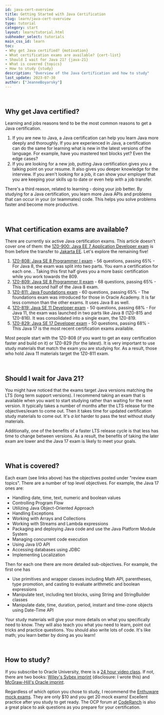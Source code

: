 ```yaml
---
id: java-cert-overview
title: Getting Started with Java Certification
slug: learn/java-cert-overview
type: tutorial
category: start
layout: learn/tutorial.html
subheader_select: tutorials
main_css_id: learn
toc:
- Why get Java certified? {motivation}
- What certification exams are available? {cert-list}
- Should I wait for Java 21? {java-21}
- What is covered {topics}
- How to study {study}
description: "Overview of the Java Certification and how to study"
last_update: 2023-07-30
author: ["JeanneBoyarsky"]
---
```


<a id="motiviation">&nbsp;</a>
## Why get Java certified?

Learning and jobs reasons tend to be the most common reasons to get a Java certification.

1. If you are new to Java, a Java certification can help you learn Java more deeply and thoroughly. If you are experienced in Java, a certification can do the same for learning what is new in the latest versions of the language. For example, have you mastered text blocks yet? Even the edge cases? 
2. If you are looking for a new job, putting Java certification gives you a talking point on your resume. It also gives you deeper knowledge for the interview. If you aren't looking for a job, it can show your employer that you are keeping your skills up to date or even help with a job transfer.

There's a third reason, related to learning - doing your job better. By studying for a Java certification, you learn more Java APIs and problems that can occur in your (or teammates) code. This helps you solve problems faster and become more productive.

<a id="cert-list">&nbsp;</a>
## What certification exams are available?

There are currently six active Java certification exams. This article doesn't cover one of them: the [1Z0-900: Java EE 7 Application Developer exam](https://education.oracle.com/java-ee-7-application-developer/pexam_1Z0-900) is from before the transfer to [Jakarta EE](https://jakarta.ee). Let's explore the remaining five!

1. [1Z0-808: Java SE 8 Programmer I exam](https://education.oracle.com/java-ee-7-application-developer/pexam_1Z0-808) - 56 questions, passing 65% - For Java 8, the exam was split into two parts. You earn a certification for each one. . Taking this first half gives you a more basic certification while you work towards the 809.
2. [1Z0-809: Java SE 8 Programmer II exam](https://education.oracle.com/java-ee-7-application-developer/pexam_1Z0-809) - 68 questions, passing 65% - This is the second half of the Java 8 exam.
3. [1Z0-811: Java Foundations exam](https://education.oracle.com/java-ee-7-application-developer/pexam_1Z0-811) - 60 questions, passing 65% - The foundations exam was introduced for those in Oracle Academy. It is far less common than the other exams. It uses Java 8 as well.
4. [1Z0-819: Java SE 11 Developer exam](https://education.oracle.com/java-ee-7-application-developer/pexam_1Z0-819) - 50 questions, passing 68% - For Java 11, the exam was launched in two parts like Java 8 (1Z0-815 and 1Z0-816). It was consolidated into a single exam, the 1Z0-819.  
5. [1Z0-829: Java SE 17 Developer exam](https://education.oracle.com/java-ee-7-application-developer/pexam_1Z0-829) - 50 questions, passing 68% - This Java 17 is the most recent certification exams available.

Most people start with the 1Z0-808 (if you want to get an easy certification faster and build on it) or 1Z0-829 (for the latest). It is very important to use study materials that match the exam you are studying for. As a result, those who hold Java 11 materials target the 1Z0-811 exam.

<a id="java-21">&nbsp;</a>
## Should I wait for Java 21?

You might have noticed that the exams target Java versions matching the LTS (long term support versions). I recommend taking an exam that is available when you want to start studying rather than waiting for the next version. It typically takes a number of months after the LTS release for the objectives/exam to come out. Then it takes time for updated certification study materials to come out. It's *a lot* harder to pass the test without study materials.

Additionally, one of the benefits of a faster LTS release cycle is that less has time to change between versions. As a result, the benefits of taking the later exam are lower and the Java 17 exam is likely to meet your goals.

<a id="topics">&nbsp;</a>
## What is covered?

Each exam (see links above) has the objectives posted under "review exam topics". There are a number of top level objectives. For example, the Java 17 ones are:
* Handling date, time, text, numeric and boolean values
* Controlling Program Flow
* Utilizing Java Object-Oriented Approach
* Handling Exceptions
* Working with Arrays and Collections
* Working with Streams and Lambda expressions
* Packaging and deploying Java code and use the Java Platform Module System
* Managing concurrent code execution
* Using Java I/O API
* Accessing databases using JDBC
* Implementing Localization

Then for each one there are more detailed sub-objectives. For example,  the first one has
* Use primitives and wrapper classes including Math API, parentheses, type promotion, and casting to evaluate arithmetic and boolean expressions
* Manipulate text, including text blocks, using String and StringBuilder classes
* Manipulate date, time, duration, period, instant and time-zone objects using Date-Time API

Your study materials will give your more details on what you specifically need to know. They will also teach you what you need to learn, point out tricks and practice questions. You should also write lots of code. It's like math; you learn better by doing as you learn!

<a id="study">&nbsp;</a>
## How to study?

If you subscribe to Oracle University, there is a [24 hour video class](https://mylearn.oracle.com/ou/learning-path/become-a-java-se-17-developer/99487y). If not, there are two books: [Wiley's Sybex imprint](https://www.amazon.com/Oracle-Certified-Professional-Developer-Certification/dp/111986464X) (disclosure: I wrote this) and [McGraw-Hill's Oracle imprint](https://www.amazon.com/Certified-Professional-Developer-1Z0-829-Programmers/dp/0137993641).

Regardless of which option you chose to study, I recommend the [Enthuware mock exams](https://enthuware.com/java-certification-mock-exams/oracle-certified-professional/ocp-java-17-exam-1z0-829). They are only $10 and you get 20 mock exams! Excellent practice after you study to get ready.  The OCP forum at [CodeRanch](https://coderanch.com/f/24/java-programmer-OCPJP) is also a great place to ask questions as you prepare for your certification.
